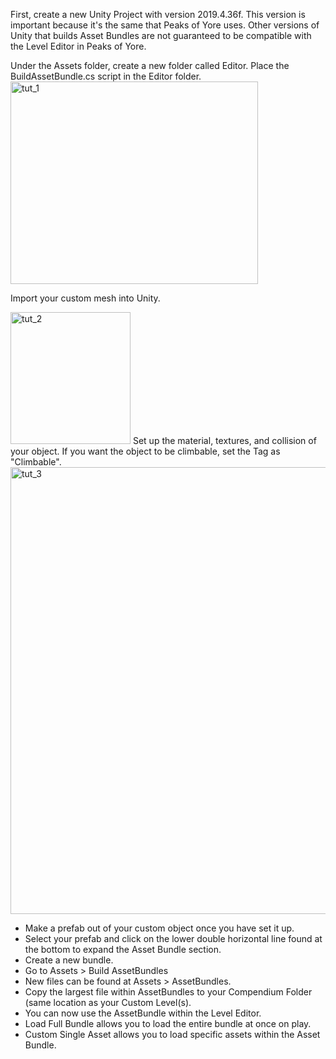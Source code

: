 First, create a new Unity Project with version 2019.4.36f. This version is important because it's the same that Peaks of Yore uses. Other versions of Unity that builds Asset Bundles are not guaranteed to be compatible with the Level Editor in Peaks of Yore.

Under the Assets folder, create a new folder called Editor. Place the BuildAssetBundle.cs script in the Editor folder.
  <img width="396" height="324" alt="tut_1" src="https://github.com/user-attachments/assets/308363f7-98cb-490b-88f1-1e07360f5779" />

Import your custom mesh into Unity.

<img width="192" height="211" alt="tut_2" src="https://github.com/user-attachments/assets/d95f50f4-3ebc-43b6-87ff-d6508c653f54" />
Set up the material, textures, and collision of your object. If you want the object to be climbable, set the Tag as "Climbable".
<img width="1124" height="715" alt="tut_3" src="https://github.com/user-attachments/assets/7a2b1b6e-4692-4b4c-9900-e182d9c3ba70" />

- Make a prefab out of your custom object once you have set it up.
- Select your prefab and click on the lower double horizontal line found at the bottom to expand the Asset Bundle section.
- Create a new bundle.
- Go to Assets > Build AssetBundles
- New files can be found at Assets > AssetBundles.
- Copy the largest file within AssetBundles to your Compendium Folder (same location as your Custom Level(s).
- You can now use the AssetBundle within the Level Editor. 
- Load Full Bundle allows you to load the entire bundle at once on play. 
- Custom Single Asset allows you to load specific assets within the Asset Bundle.

